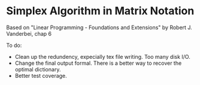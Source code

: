 # Simplex Algorithm in Matrix Notation
Based on "Linear Programming - Foundations and Extensions" by Robert J. Vanderbei, chap 6

To do:
  * Clean up the redundency, expecially tex file writing. Too many disk I/O.
  * Change the final output formal. There is a better way to recover the optimal dictionary.
  * Better test coverage. 

